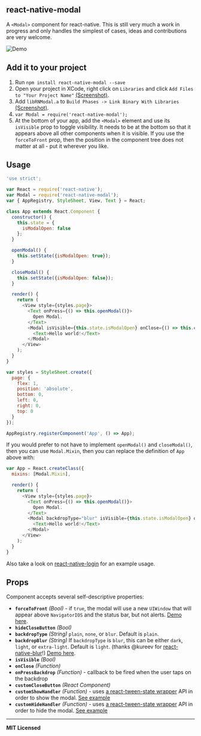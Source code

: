 ## react-native-modal

A `<Modal>` component for react-native. This is still very much a work
in progress and only handles the simplest of cases, ideas and
contributions are very welcome.

![Demo](https://raw.githubusercontent.com/brentvatne/react-native-modal/master/demo.gif)

## Add it to your project


1. Run `npm install react-native-modal --save`
2. Open your project in XCode, right click on `Libraries` and click `Add
   Files to "Your Project Name"` [(Screenshot)](http://url.brentvatne.ca/g9Wp).
3. Add `libRNModal.a` to `Build Phases -> Link Binary With Libraries`
   [(Screenshot)](http://url.brentvatne.ca/g9Wp).
3. `var Modal = require('react-native-modal');`
4. At the bottom of your app, add the `<Modal>` element and use its
   `isVisible` prop to toggle visibility. It needs to be at the bottom
   so that it appears above all other components when it is visible.
   If you use the `forceToFront` prop, then the position in the
   component tree does not matter at all - put it wherever you like.

## Usage

```javascript
'use strict';

var React = require('react-native');
var Modal = require('react-native-modal');
var { AppRegistry, StyleSheet, View, Text } = React;

class App extends React.Component {
  constructor() {
    this.state = {
      isModalOpen: false
    };
  }

  openModal() {
    this.setState({isModalOpen: true});
  }

  closeModal() {
    this.setState({isModalOpen: false});
  }

  render() {
    return (
      <View style={styles.page}>
        <Text onPress={() => this.openModal()}>
          Open Modal.
        </Text>
        <Modal isVisible={this.state.isModalOpen} onClose={() => this.closeModal()}>
          <Text>Hello world!</Text>
        </Modal>
      </View>
    );
  }
}

var styles = StyleSheet.create({
  page: {
    flex: 1,
    position: 'absolute',
    bottom: 0,
    left: 0,
    right: 0,
    top: 0
  }
});

AppRegistry.registerComponent('App', () => App);
```

If you would prefer to not have to implement `openModal()` and `closeModal()`, then you can use `Modal.Mixin`, then you can replace the definition of `App` above with:

```javascript
var App = React.createClass({
  mixins: [Modal.Mixin],

  render() {
    return (
      <View style={styles.page}>
        <Text onPress={() => this.openModal()}>
          Open Modal.
        </Text>
        <Modal backdropType="blur" isVisible={this.state.isModalOpen} onClose={() => this.closeModal()}>
          <Text>Hello world!</Text>
        </Modal>
      </View>
    );
  }
}
```

Also take a look on [react-native-login](https://github.com/brentvatne/react-native-login) for an example usage.

## Props

Component accepts several self-descriptive properties:

- **`forceToFront`** _(Bool)_ - if `true`, the modal will use a new `UIWindow` that will appear above `NavigatorIOS` and the status bar, but not alerts. [Demo here](https://raw.githubusercontent.com/brentvatne/react-native-modal/master/demo-layered.gif).
- **`hideCloseButton`** _(Bool)_
- **`backdropType`** _(String)_ `plain`, `none`, or `blur`. Default is `plain`.
- **`backdropBlur`** _(String)_ If `backdropType` is `blur`, this can be either `dark`, `light`, or `extra-light`. Default is `light`. (thanks @kureev for [react-native-blur](https://github.com/Kureev/react-native-blur)!) [Demo here](https://raw.githubusercontent.com/brentvatne/react-native-modal/master/demo-blur.png).
- **`isVisible`** _(Bool)_
- **`onClose`** _(Function)_
- **`onPressBackdrop`** _(Function)_ - callback to be fired when the user taps on the backdrop
- **`customCloseButton`** _(React Component)_
- **`customShowHandler`** _(Function)_ - uses [a react-tween-state wrapper](https://github.com/brentvatne/react-native-modal/blob/master/Transitions.js) API in order to show the modal. [See example](https://github.com/brentvatne/react-native-login/blob/master/App/Screens/LoginScreen.js#L84)
- **`customHideHandler`** _(Function)_ - uses [a react-tween-state wrapper](https://github.com/brentvatne/react-native-modal/blob/master/Transitions.js) API in order to hide the modal. [See example](https://github.com/brentvatne/react-native-login/blob/master/App/Screens/LoginScreen.js#L84)

---

**MIT Licensed**
